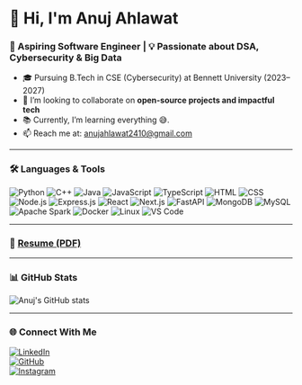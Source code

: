 # 👋 Hi, I'm Anuj Ahlawat

### 🚀 Aspiring Software Engineer | 💡 Passionate about DSA, Cybersecurity & Big Data

- 🎓 Pursuing B.Tech in CSE (Cybersecurity) at Bennett University (2023–2027)
- 👯 I’m looking to collaborate on **open-source projects and impactful tech**
- 📚 Currently, I’m learning everything 😅.
- 📫 Reach me at: anujahlawat2410@gmail.com


---

### 🛠️ Languages & Tools

![Python](https://img.shields.io/badge/Python-black?style=for-the-badge&logo=python)
![C++](https://img.shields.io/badge/C++-blue?style=for-the-badge&logo=c%2B%2B)
![Java](https://img.shields.io/badge/Java-red?style=for-the-badge&logo=java)
![JavaScript](https://img.shields.io/badge/JavaScript-yellow?style=for-the-badge&logo=javascript)
![TypeScript](https://img.shields.io/badge/TypeScript-blue?style=for-the-badge&logo=typescript)
![HTML](https://img.shields.io/badge/HTML5-orange?style=for-the-badge&logo=html5)
![CSS](https://img.shields.io/badge/CSS3-blue?style=for-the-badge&logo=css3)
![Node.js](https://img.shields.io/badge/Node.js-339933?style=for-the-badge&logo=nodedotjs&logoColor=white)
![Express.js](https://img.shields.io/badge/Express.js-black?style=for-the-badge&logo=express)
![React](https://img.shields.io/badge/React-20232A?style=for-the-badge&logo=react&logoColor=61DAFB)
![Next.js](https://img.shields.io/badge/Next.js-black?style=for-the-badge&logo=next.js)
![FastAPI](https://img.shields.io/badge/FastAPI-005571?style=for-the-badge&logo=fastapi)
![MongoDB](https://img.shields.io/badge/MongoDB-4EA94B?style=for-the-badge&logo=mongodb&logoColor=white)
![MySQL](https://img.shields.io/badge/MySQL-00758F?style=for-the-badge&logo=mysql&logoColor=white)
![Apache Spark](https://img.shields.io/badge/Apache_Spark-FDEE21?style=for-the-badge&logo=apachespark)
![Docker](https://img.shields.io/badge/Docker-2496ED?style=for-the-badge&logo=docker&logoColor=white)
![Linux](https://img.shields.io/badge/Linux-FCC624?style=for-the-badge&logo=linux&logoColor=black)
![VS Code](https://img.shields.io/badge/VS_Code-007ACC?style=for-the-badge&logo=visualstudiocode)

---


### 📄 [Resume (PDF)](https://github.com/anuj-ahlawat/anuj-ahlawat/blob/main/anuj_resume.pdf)

---

### 📊 GitHub Stats

![Anuj's GitHub stats](https://github-readme-stats.vercel.app/api?username=anuj-ahlawat&show_icons=true&theme=tokyonight)

---

### 🌐 Connect With Me

[![LinkedIn](https://img.shields.io/badge/LinkedIn-blue?style=for-the-badge&logo=linkedin)](https://www.linkedin.com/in/anujahlawat2410/)  
[![GitHub](https://img.shields.io/badge/GitHub-black?style=for-the-badge&logo=github)](https://github.com/anuj-ahlawat)  
[![Instagram](https://img.shields.io/badge/Instagram-E4405F?style=for-the-badge&logo=instagram&logoColor=white)](https://www.instagram.com/anuj_ahlawat_01/)  

